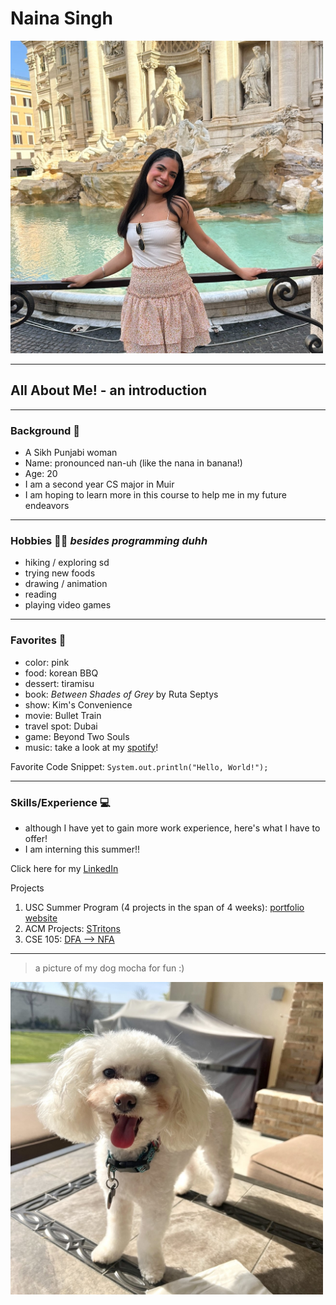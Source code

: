 # Naina Singh 

<img src="nainasingh.jpg" width="500" height="500">

---
## All About Me! - an introduction

---
### Background 🪯
- A Sikh Punjabi woman
- Name: pronounced nan-uh (like the nana in banana!)
- Age: 20
- I am a second year CS major in Muir
- I am hoping to learn more in this course to help me in my future endeavors

---
### Hobbies 👩‍🎨 *besides programming duhh*
- hiking / exploring sd
- trying new foods
- drawing / animation
- reading
- playing video games

---
### Favorites 🩷
- color: pink
- food: korean BBQ
- dessert: tiramisu
- book: *Between Shades of Grey* by Ruta Septys
- show: Kim's Convenience
- movie: Bullet Train
- travel spot: Dubai
- game: Beyond Two Souls
- music: take a look at my [spotify](https://open.spotify.com/user/naina2oo4ns?si=ec2d2627eed64b09)!

Favorite Code Snippet:
`System.out.println("Hello, World!");`

---
### Skills/Experience 💻

- although I have yet to gain more work experience, here's what I have to offer!
- I am interning this summer!!

Click here for my [LinkedIn](www.linkedin.com/in/nainasingh0004)

Projects
1. USC Summer Program (4 projects in the span of 4 weeks): [portfolio website](https://sites.google.com/view/groupateam1/home)
2. ACM Projects: [STritons](https://docs.google.com/presentation/d/1iqwashESNX4vQBqEDM9jUYjIFV4_UeoX_j7lsov-YoM/edit?usp=sharing)
3. CSE 105: [DFA --> NFA](https://github.com/n2singh/CSE_105_Project)

---

> a picture of my dog mocha for fun :)

<img src="mochaimage.jpg" width="500" height="500">


